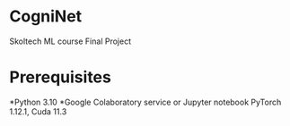 # CogniNet
Skoltech ML course Final Project
# Prerequisites
*Python 3.10
*Google Colaboratory service or Jupyter notebook
PyTorch 1.12.1, Cuda 11.3
